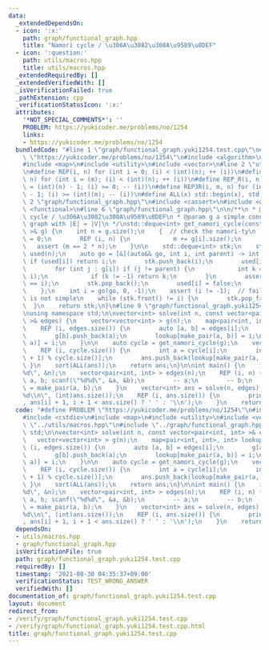 ```yaml
---
data:
  _extendedDependsOn:
  - icon: ':x:'
    path: graph/functional_graph.hpp
    title: "Namori cycle / \u306A\u3082\u308A\u9589\u8DEF"
  - icon: ':question:'
    path: utils/macros.hpp
    title: utils/macros.hpp
  _extendedRequiredBy: []
  _extendedVerifiedWith: []
  _isVerificationFailed: true
  _pathExtension: cpp
  _verificationStatusIcon: ':x:'
  attributes:
    '*NOT_SPECIAL_COMMENTS*': ''
    PROBLEM: https://yukicoder.me/problems/no/1254
    links:
    - https://yukicoder.me/problems/no/1254
  bundledCode: "#line 1 \"graph/functional_graph.yuki1254.test.cpp\"\n#define PROBLEM\
    \ \"https://yukicoder.me/problems/no/1254\"\n#include <algorithm>\n#include <cstdio>\n\
    #include <map>\n#include <utility>\n#include <vector>\n#line 2 \"utils/macros.hpp\"\
    \n#define REP(i, n) for (int i = 0; (i) < (int)(n); ++ (i))\n#define REP3(i, m,\
    \ n) for (int i = (m); (i) < (int)(n); ++ (i))\n#define REP_R(i, n) for (int i\
    \ = (int)(n) - 1; (i) >= 0; -- (i))\n#define REP3R(i, m, n) for (int i = (int)(n)\
    \ - 1; (i) >= (int)(m); -- (i))\n#define ALL(x) std::begin(x), std::end(x)\n#line\
    \ 2 \"graph/functional_graph.hpp\"\n#include <cassert>\n#include <deque>\n#include\
    \ <functional>\n#line 6 \"graph/functional_graph.hpp\"\n\n/**\n * @brief Namori\
    \ cycle / \u306A\u3082\u308A\u9589\u8DEF\n * @param g a simple connected undirected\
    \ graph with |E| = |V|\n */\nstd::deque<int> get_namori_cycle(const std::vector<std::vector<int>\
    \ >& g) {\n    int n = g.size();\n    {  // check the namori-ty\n        int m\
    \ = 0;\n        REP (i, n) {\n            m += g[i].size();\n        }\n     \
    \   assert (m == 2 * n);\n    }\n\n    std::deque<int> stk;\n    std::vector<bool>\
    \ used(n);\n    auto go = [&](auto&& go, int i, int parent) -> int {\n       \
    \ if (used[i]) return i;\n        stk.push_back(i);\n        used[i] = true;\n\
    \        for (int j : g[i]) if (j != parent) {\n            int k = go(go, j,\
    \ i);\n            if (k != -1) return k;\n        }\n        assert (stk.back()\
    \ == i);\n        stk.pop_back();\n        used[i] = false;\n        return -1;\n\
    \    };\n    int i = go(go, 0, -1);\n    assert (i != -1);  // fails if the graph\
    \ is not simple\n    while (stk.front() != i) {\n        stk.pop_front();\n  \
    \  }\n    return stk;\n}\n#line 9 \"graph/functional_graph.yuki1254.test.cpp\"\
    \nusing namespace std;\n\nvector<int> solve(int n, const vector<pair<int, int>\
    \ >& edges) {\n    vector<vector<int> > g(n);\n    map<pair<int, int>, int> lookup;\n\
    \    REP (i, edges.size()) {\n        auto [a, b] = edges[i];\n        g[a].push_back(b);\n\
    \        g[b].push_back(a);\n        lookup[make_pair(a, b)] = i;\n        lookup[make_pair(b,\
    \ a)] = i;\n    }\n\n    auto cycle = get_namori_cycle(g);\n    vector<int> ans;\n\
    \    REP (i, cycle.size()) {\n        int a = cycle[i];\n        int b = cycle[(i\
    \ + 1) % cycle.size()];\n        ans.push_back(lookup[make_pair(a, b)]);\n   \
    \ }\n    sort(ALL(ans));\n    return ans;\n}\n\nint main() {\n    int n; scanf(\"\
    %d\", &n);\n    vector<pair<int, int> > edges(n);\n    REP (i, n) {\n        int\
    \ a, b; scanf(\"%d%d\", &a, &b);\n        -- a;\n        -- b;\n        edges[i]\
    \ = make_pair(a, b);\n    }\n    vector<int> ans = solve(n, edges);\n    printf(\"\
    %d\\n\", (int)ans.size());\n    REP (i, ans.size()) {\n        printf(\"%d%c\"\
    , ans[i] + 1, i + 1 < ans.size() ? ' ' : '\\n');\n    }\n    return 0;\n}\n"
  code: "#define PROBLEM \"https://yukicoder.me/problems/no/1254\"\n#include <algorithm>\n\
    #include <cstdio>\n#include <map>\n#include <utility>\n#include <vector>\n#include\
    \ \"../utils/macros.hpp\"\n#include \"../graph/functional_graph.hpp\"\nusing namespace\
    \ std;\n\nvector<int> solve(int n, const vector<pair<int, int> >& edges) {\n \
    \   vector<vector<int> > g(n);\n    map<pair<int, int>, int> lookup;\n    REP\
    \ (i, edges.size()) {\n        auto [a, b] = edges[i];\n        g[a].push_back(b);\n\
    \        g[b].push_back(a);\n        lookup[make_pair(a, b)] = i;\n        lookup[make_pair(b,\
    \ a)] = i;\n    }\n\n    auto cycle = get_namori_cycle(g);\n    vector<int> ans;\n\
    \    REP (i, cycle.size()) {\n        int a = cycle[i];\n        int b = cycle[(i\
    \ + 1) % cycle.size()];\n        ans.push_back(lookup[make_pair(a, b)]);\n   \
    \ }\n    sort(ALL(ans));\n    return ans;\n}\n\nint main() {\n    int n; scanf(\"\
    %d\", &n);\n    vector<pair<int, int> > edges(n);\n    REP (i, n) {\n        int\
    \ a, b; scanf(\"%d%d\", &a, &b);\n        -- a;\n        -- b;\n        edges[i]\
    \ = make_pair(a, b);\n    }\n    vector<int> ans = solve(n, edges);\n    printf(\"\
    %d\\n\", (int)ans.size());\n    REP (i, ans.size()) {\n        printf(\"%d%c\"\
    , ans[i] + 1, i + 1 < ans.size() ? ' ' : '\\n');\n    }\n    return 0;\n}\n"
  dependsOn:
  - utils/macros.hpp
  - graph/functional_graph.hpp
  isVerificationFile: true
  path: graph/functional_graph.yuki1254.test.cpp
  requiredBy: []
  timestamp: '2021-08-30 04:35:37+09:00'
  verificationStatus: TEST_WRONG_ANSWER
  verifiedWith: []
documentation_of: graph/functional_graph.yuki1254.test.cpp
layout: document
redirect_from:
- /verify/graph/functional_graph.yuki1254.test.cpp
- /verify/graph/functional_graph.yuki1254.test.cpp.html
title: graph/functional_graph.yuki1254.test.cpp
---
```

